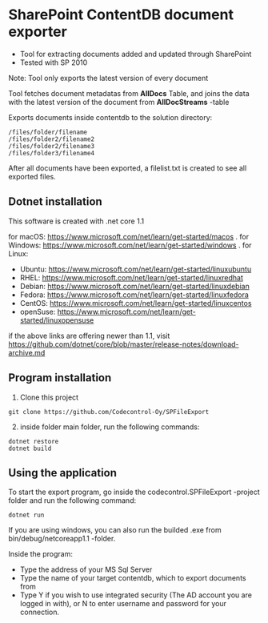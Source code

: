 ﻿# SharePoint ContentDB document exporter

* Tool for extracting documents added and updated through SharePoint
* Tested with SP 2010

Note: Tool only exports the latest version of every document

Tool fetches document metadatas from **AllDocs** Table, and joins the data with the latest version of the document from **AllDocStreams** -table

Exports documents inside contentdb to the solution directory:

```
/files/folder/filename
/files/folder2/filename2
/files/folder2/filename3
/files/folder3/filename4
```

After all documents have been exported, a filelist.txt is created to see all exported files.

## Dotnet installation

This software is created with .net core 1.1

for macOS: https://www.microsoft.com/net/learn/get-started/macos . 
for Windows: https://www.microsoft.com/net/learn/get-started/windows . 
for Linux: 
  * Ubuntu: https://www.microsoft.com/net/learn/get-started/linuxubuntu
  * RHEL: https://www.microsoft.com/net/learn/get-started/linuxredhat
  * Debian: https://www.microsoft.com/net/learn/get-started/linuxdebian
  * Fedora: https://www.microsoft.com/net/learn/get-started/linuxfedora
  * CentOS: https://www.microsoft.com/net/learn/get-started/linuxcentos
  * openSuse: https://www.microsoft.com/net/learn/get-started/linuxopensuse
  
if the above links are offering newer than 1.1, visit https://github.com/dotnet/core/blob/master/release-notes/download-archive.md



## Program installation

1. Clone this project
```
git clone https://github.com/Codecontrol-Oy/SPFileExport
```
2. inside folder main folder, run the following commands:
```
dotnet restore
dotnet build
```

## Using the application

To start the export program, go inside the codecontrol.SPFileExport -project folder and run the following command:
```
dotnet run
```
If you are using windows, you can also run the builded .exe from bin/debug/netcoreapp1.1 -folder.

Inside the program:
* Type the address of your MS Sql Server
* Type the name of your target contentdb, which to export documents from
* Type Y if you wish to use integrated security (The AD account you are logged in with), or N to enter username and password for your connection. 



